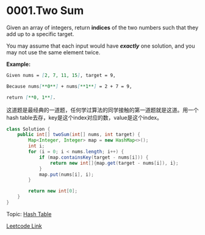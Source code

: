 # 0001.Two Sum

Given an array of integers, return **indices** of the two numbers such that they add up to a specific target.

You may assume that each input would have ***exactly*** one solution, and you may not use the same element twice.

**Example:**
```markdown
Given nums = [2, 7, 11, 15], target = 9,

Because nums[**0**] + nums[**1**] = 2 + 7 = 9,

return [**0, 1**].
```

这道题是最经典的一道题，任何学过算法的同学接触的第一道题就是这道。用一个hash table去存，key是这个index对应的数，value是这个index。

```Java
class Solution {
    public int[] twoSum(int[] nums, int target) {
        Map<Integer, Integer> map = new HashMap<>();
        int i;
        for (i = 0; i < nums.length; i++) {
            if (map.containsKey(target - nums[i])) {
                return new int[]{map.get(target - nums[i]), i};
            }
            map.put(nums[i], i);
        }

        return new int[0];
    }
}
```

Topic: [Hash Table](/Hash_Table/)

[Leetcode Link](https://leetcode.com/problems/two-sum/)
